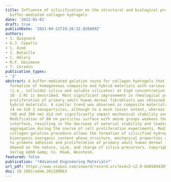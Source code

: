 ```yaml
---
title: Influence of silicification on the structural and biological properties of
  buffer-mediated collagen hydrogels
date: '2012-01-01'
draft: true
publishDate: '2021-04-21T19:26:32.826669Z'
authors:
- S. Quignard
- G.J. Copello
- C. Aimé
- I. Bataille
- C. Hélary
- M.F. Desimone
- T. Coradin
publication_types:
- '2'
abstract: A buffer-mediated gelation route for collagen hydrogels that allows the
  formation of homogeneous composite and hybrid materials with various silica sources
  (i.e., colloidal silica and soluble silicates) at high concentration (up to 25 ×
  10 -3 M) is described. Most significant improvement in rheological properties and
  proliferation of primary adult human dermal fibroblasts was obtained for the silicate-based
  hybrid materials. A similar trend was observed in composite materials incorporating
  14 nm SiO 2 nanoparticles, although to a much lesser extent, whereas larger colloids
  (80 and 390 nm) did not significantly impact mechanical stability and cell behavior.
  Modification of 80 nm particles surface with amine groups weakens the collagen-mineral
  interface, resulting in the decrease of material stability and leading to particle
  aggregation during the course of cell proliferation experiments. Modification of
  collagen gelation procedure allows the formation of silicified hydrogels at high
  bioorganic-inorganic content whose structure, mechanical properties and ability
  to promote adhesion and proliferation of primary adult human dermal fibroblasts
  depend on the nature, size, and charge of silica precursors. Copyright © 2012 WILEY-VCH
  Verlag GmbH &amp; Co. KGaA, Weinheim.
featured: false
publication: '*Advanced Engineering Materials*'
url_pdf: https://www.scopus.com/inward/record.uri?eid=2-s2.0-84858043054&doi=10.1002%2fadem.201180063&partnerID=40&md5=186adc0572b51059b4ae98bde0709736
doi: 10.1002/adem.201180063
---
```


